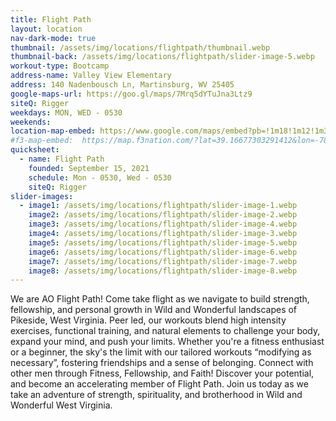 ```yaml
---
title: Flight Path
layout: location
nav-dark-mode: true
thumbnail: /assets/img/locations/flightpath/thumbnail.webp
thumbnail-back: /assets/img/locations/flightpath/slider-image-5.webp
workout-type: Bootcamp
address-name: Valley View Elementary
address: 140 Nadenbousch Ln, Martinsburg, WV 25405
google-maps-url: https://goo.gl/maps/7Mrq5dYTuJna3Ltz9
siteQ: Rigger
weekdays: MON, WED - 0530
weekends:
location-map-embed: https://www.google.com/maps/embed?pb=!1m18!1m12!1m3!1d3083.8483856866637!2d-78.0139655!3d39.3823084!2m3!1f0!2f0!3f0!3m2!1i1024!2i768!4f13.1!3m3!1m2!1s0x89ca00ca1f99d147%3A0x8a9e303bf88ed43d!2sValley%20View%20Elementary!5e0!3m2!1sen!2sus!4v1692915976968!5m2!1sen!2sus
#f3-map-embed:  https://map.f3nation.com/?lat=39.16677303291412&lon=-78.15840661175892&zoom=16
quicksheet:
  - name: Flight Path
    founded: September 15, 2021
    schedule: Mon - 0530, Wed - 0530
    siteQ: Rigger
slider-images:
  - image1: /assets/img/locations/flightpath/slider-image-1.webp
    image2: /assets/img/locations/flightpath/slider-image-2.webp
    image3: /assets/img/locations/flightpath/slider-image-4.webp
    image4: /assets/img/locations/flightpath/slider-image-3.webp
    image5: /assets/img/locations/flightpath/slider-image-5.webp
    image6: /assets/img/locations/flightpath/slider-image-6.webp
    image7: /assets/img/locations/flightpath/slider-image-7.webp
    image8: /assets/img/locations/flightpath/slider-image-8.webp
---
```


We are AO Flight Path! Come take flight as we navigate to build strength, fellowship, and personal growth in Wild and Wonderful landscapes of Pikeside, West Virginia. Peer led, our workouts blend high intensity exercises, functional training, and natural elements to challenge your body, expand your mind, and push your limits. Whether you're a fitness enthusiast or a beginner, the sky's the limit with our tailored workouts “modifying as necessary”, fostering friendships and a sense of belonging. Connect with other men through Fitness, Fellowship, and Faith! Discover your potential, and become an accelerating member of Flight Path. Join us today as we take an adventure of strength, spirituality, and brotherhood in Wild and Wonderful West Virginia.
